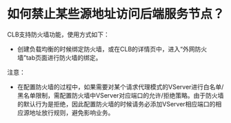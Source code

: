 

# 如何禁止某些源地址访问后端服务节点？

CLB支持防火墙功能，使用方式如下：

* 创建负载均衡的时候绑定防火墙，或在CLB的详情页中，进入“外网防火墙”tab页面进行防火墙的绑定。

注意：

* 在配置防火墙的过程中，如果需要对某个请求代理模式的VServer进行白名单/黑名单限制，需配置防火墙中VServer对应端口的允许/拒绝策略。由于防火墙的默认行为是拒绝，因此配置防火墙的时候请务必添加VServer相应端口的相应源地址放行规则，避免影响业务。



